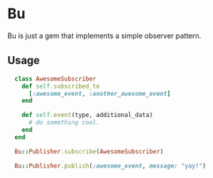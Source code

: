 Bu
==

Bu is just a gem that implements a simple observer pattern.

Usage
-----

```ruby
  class AwesomeSubscriber
    def self.subscribed_to
      [:awesome_event, :another_awesome_event]
    end

    def self.event(type, additional_data)
      # do something cool.
    end
  end

  Bu::Publisher.subscribe(AwesomeSubscriber)

  Bu::Publisher.publish(:awesome_event, message: "yay!")
```
